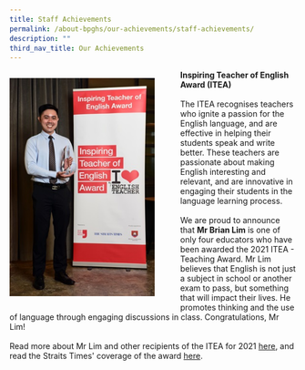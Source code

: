 ```yaml
---
title: Staff Achievements
permalink: /about-bpghs/our-achievements/staff-achievements/
description: ""
third_nav_title: Our Achievements
---
```

<div>

<div style="float: left">

<img src="/images/ITEA_Brian.jpeg" 
     style="width:85%">

</div>

<div>

<p><strong>Inspiring Teacher of English Award (ITEA)</strong> <br><br/>The ITEA recognises teachers who ignite a passion for the English language, and are effective in helping their students speak and write better. These teachers are passionate about making English interesting and relevant, and are innovative in engaging their students in the language learning process.&nbsp;<br /><br />We are proud to announce that&nbsp;<strong>Mr Brian Lim</strong>&nbsp;is one of only four educators who have been awarded the 2021 ITEA - Teaching Award. Mr Lim believes that English is not just a subject in school or another exam to pass, but something that will impact their lives. He promotes thinking and the use of language through engaging discussions in class. Congratulations, Mr Lim!<br /><br />Read more about Mr Lim and other recipients of the ITEA for 2021&nbsp;<a href="https://www.languagecouncils.sg/goodenglish/inspiring-teacher-of-english-award/2021" target="">here</a>, and read the Straits Times' coverage of the award&nbsp;<a href="https://www.straitstimes.com/singapore/parenting-education/7-teachers-recognised-for-inspiring-students-to-love-the-english" target="">here</a>.</p>

</div>

</div>